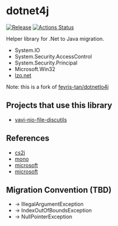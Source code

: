 # dotnet4j

[![Release](https://jitpack.io/v/umjammer/dotnet4j.svg)](https://jitpack.io/#umjammer/dotnet4j) [![Actions Status](https://github.com/umjammer/dotnet4j/workflows/Java%20CI/badge.svg)](https://github.com/umjammer/dotnet4j/actions)

Helper library for .Net to Java migration.

 * System.IO
 * System.Security.AccessControl
 * System.Security.Principal
 * Microsoft.Win32
 * [lzo.net](https://github.com/zivillian/lzo.net)

Note: this is a fork of [feyris-tan/dotnetIo4j](https://github.com/feyris-tan/dotnetIo4j)

## Projects that use this library

 * [vavi-nio-file-discutils](https://github.com/umjammer/vavi-nio-file-discutils)

## References

 * [cs2j](https://github.com/twiglet/cs2j)
 * [mono](https://github.com/mono/mono)
 * [microsoft](https://github.com/microsoft/referencesource)
 * [microsoft](https://referencesource.microsoft.com/)

## Migration Convention (TBD)

 * -> IllegalArgumentException
 * -> IndexOutOfBoundsException
 * -> NullPointerException
